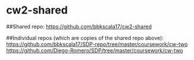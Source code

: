 # cw2-shared

##Shared repo: 
https://github.com/bbkscala17/cw2-shared

##Individual repos (which are copies of the shared repo above):
https://github.com/bbkscala17/SDP-repo/tree/master/coursework/cw-two
https://github.com/Diego-Romero/SDP/tree/master/coursework/cw-two

